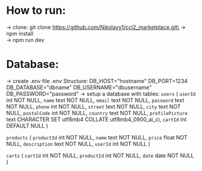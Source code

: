 # How to run:
-> clone: git clone https://github.com/Nikolayy1/ccl2_marketplace.git\
-> npm install\
-> npm run dev


# Database:

-> create .env file
    .env Structure:
        DB_HOST="hostname"
        DB_PORT=1234
        DB_DATABASE="dbname"
        DB_USERNAME="dbusername"
        DB_PASSWORD="password"
-> setup a database with tables:
`users` (
  `userId` int NOT NULL,
  `name` text NOT NULL,
  `email` text NOT NULL,
  `password` text NOT NULL,
  `phone` int NOT NULL,
  `street` text NOT NULL,
  `city` text NOT NULL,
  `postalCode` int NOT NULL,
  `country` text NOT NULL,
  `profilePicture` text CHARACTER SET utf8mb4 COLLATE utf8mb4_0900_ai_ci,
  `cartId` int DEFAULT NULL
  ) 

`products` (
  `productId` int NOT NULL,
  `name` text NOT NULL,
  `price` float NOT NULL,
  `description` text NOT NULL,
  `userId` int NOT NULL
  )

  `carts` (
  `cartId` int NOT NULL,
  `productId` int NOT NULL,
  `date` date NOT NULL
  )
